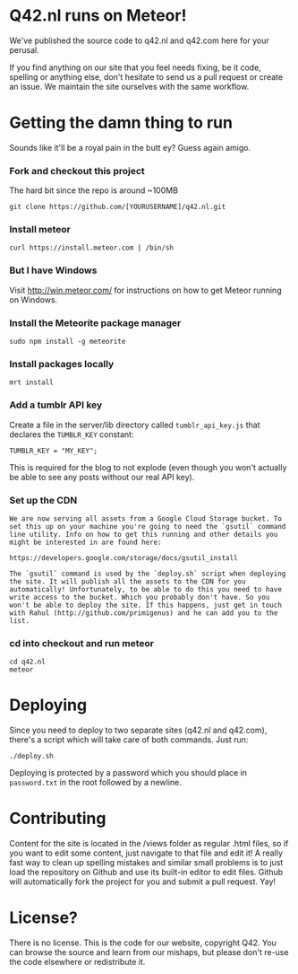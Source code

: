 # Q42.nl runs on Meteor!

We've published the source code to q42.nl and q42.com here for your perusal.

If you find anything on our site that you feel needs fixing, be it code, spelling or anything else,
don't hesitate to send us a pull request or create an issue. We maintain the site ourselves with the same workflow.

# Getting the damn thing to run
Sounds like it'll be a royal pain in the butt ey? Guess again amigo.

### Fork and checkout this project
The hard bit since the repo is around ~100MB

	git clone https://github.com/[YOURUSERNAME]/q42.nl.git

### Install meteor

	curl https://install.meteor.com | /bin/sh

### But I have Windows

Visit http://win.meteor.com/ for instructions on how to get Meteor running on Windows.

### Install the Meteorite package manager

	sudo npm install -g meteorite

### Install packages locally

	mrt install

### Add a tumblr API key

Create a file in the server/lib directory called `tumblr_api_key.js` that declares the `TUMBLR_KEY` constant:

	TUMBLR_KEY = "MY_KEY";

This is required for the blog to not explode (even though you won't actually be able to see any posts without our real API key).

### Set up the CDN

	We are now serving all assets from a Google Cloud Storage bucket. To set this up on your machine you're going to need the `gsutil` command line utility. Info on how to get this running and other details you might be interested in are found here:

	https://developers.google.com/storage/docs/gsutil_install

	The `gsutil` command is used by the `deploy.sh` script when deploying the site. It will publish all the assets to the CDN for you automatically! Unfortunately, to be able to do this you need to have write access to the bucket. Which you probably don't have. So you won't be able to deploy the site. If this happens, just get in touch with Rahul (http://github.com/primigenus) and he can add you to the list.

### cd into checkout and run meteor

	cd q42.nl
	meteor

# Deploying

Since you need to deploy to two separate sites (q42.nl and q42.com), there's a script which will take care of both commands. Just run:

	./deploy.sh

Deploying is protected by a password which you should place in `password.txt` in the root followed by a newline.

# Contributing

Content for the site is located in the /views folder as regular .html files, so if you want to edit some content, just
navigate to that file and edit it! A really fast way to clean up spelling mistakes and similar small problems is to just
load the repository on Github and use its built-in editor to edit files. Github will automatically fork the project for you
and submit a pull request. Yay!

# License?

There is no license. This is the code for our website, copyright Q42. You can browse the source and learn from our mishaps,
but please don't re-use the code elsewhere or redistribute it.

